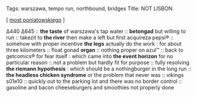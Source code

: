 Tags: warszawa, tempo run, northbound, bridges
Title: NOT LISBON
  
[ [most poniatowskiego](https://maps.app.goo.gl/4m5AfDHC49Juwi1J7?g_st=ic) ]

∆440 ∆645 :: **the taste** of warszawa's tap water :: **betongad** but willing to run :: takezit to **the river** then make a left but first acquireza pepsi® :: somehow with proper incentive **the legs** actually do the work : for about three kilometers :: float gonad **organ** :: nothing proper on azul™ :: back to getcomics® for fear itself : which came into **the event horizon** for no particular reason :: not a problem but hardly fit for purpose :: fully resolving **the riemann hypothesis** : which should be a nothingburger in the long run :: **the headless chicken syndrome** or the problem that never was :: vikings s01e10 :: quickly out to the parking lot and there was no border control :: gasoline and bacon cheeseburgers and smoothies not properly done  
